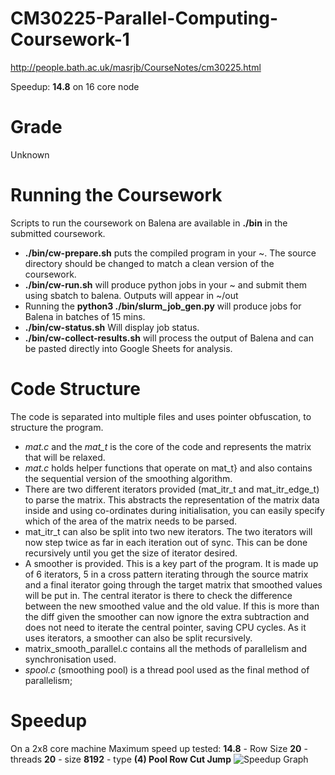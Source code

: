 # CM30225-Parallel-Computing-Coursework-1
http://people.bath.ac.uk/masrjb/CourseNotes/cm30225.html

Speedup: **14.8** on 16 core node

# Grade
Unknown

# Running the Coursework
Scripts to run the coursework on Balena are available in **./bin** in the submitted coursework.
- **./bin/cw-prepare.sh** puts the compiled program in your ~. The source directory should be changed to match a clean version of the coursework.
- **./bin/cw-run.sh** will produce python jobs in your ~ and submit them using sbatch to balena. Outputs will appear in ~/out
- Running the **python3 ./bin/slurm_job_gen.py** will produce jobs for Balena in batches of 15 mins. 
- **./bin/cw-status.sh** Will display job status.
- **./bin/cw-collect-results.sh** will process the output of Balena and can be pasted directly into Google Sheets for analysis.

# Code Structure
The code is separated into multiple files and uses pointer obfuscation, to structure the program.
- *mat.c* and the *mat_t* is the core of the code and represents the matrix that will be relaxed.
- *mat.c* holds helper functions that operate on mat_t} and also contains the sequential version of the smoothing algorithm.
- There are two different iterators provided (mat_itr_t and mat_itr_edge_t) to parse the matrix. This abstracts the representation of the matrix data inside and using co-ordinates during initialisation, you can easily specify which of the area of the matrix needs to be parsed.
- mat_itr_t can also be  split into two new iterators. The two iterators will now step twice as far in each iteration out of sync. This can be done recursively until you get the size of iterator desired.
- A smoother is provided. This is a key part of the program. It is made up of 6 iterators, 5 in a cross pattern iterating through the source matrix and a final iterator going through the target matrix that smoothed values will be put in. The central iterator is there to check the difference between the new smoothed value and the old value. If this is more than the diff given the smoother can now ignore the extra subtraction and does not need to iterate the central pointer, saving CPU cycles. As it uses iterators, a smoother can also be split recursively.
- matrix_smooth_parallel.c contains all the methods of parallelism and synchronisation used.
- *spool.c* (smoothing pool) is a thread pool used as the final method of parallelism;

# Speedup
On a 2x8 core machine
Maximum speed up tested: **14.8** - Row Size **20** - threads **20** - size **8192** - type **(4) Pool Row Cut Jump**
![Speedup Graph](http://i.imgur.com/0R0xq9C.png)
